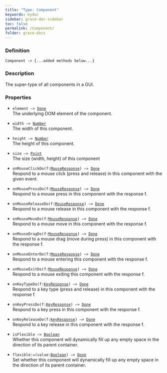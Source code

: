 ```yaml
---
title: "Type: Component"
keywords: mydoc
sidebar: grace-doc-sidebar
toc: false
permalink: /Component/
folder: grace-docs
---
```


### Definition
`Component -> {...added methods below...}`

### Description
The super-type of all components in a GUI.

### Properties
- `element —> `[`Done`]({{site.baseurl}}/404)  
The underlying DOM element of the component.
  
- `width —> `[`Number`]({{site.baseurl}}/404)  
The width of this component.
  
- `height —> `[`Number`]({{site.baseurl}}/404)  
The height of this component.
  
- `size —> `[`Point`]({{site.baseurl}}/404)  
The size (width, height) of this component
  
- `onMouseClickDo(f:`[`MouseResponse`](/grace-documentation/MouseResponse)`) —> `[`Done`]({{site.baseurl}}/404)  
Respond to a mouse click (press and release) in this component with the given event.
  
- `onMousePressDo(f:`[`MouseResponse`](/grace-documentation/MouseResponse)`) —> `[`Done`]({{site.baseurl}}/404)  
Respond to a mouse press in this component with the response f.
  
- `onMouseReleaseDo(f:`[`MouseResponse`](/grace-documentation/MouseResponse)`) —> `[`Done`]({{site.baseurl}}/404)  
Respond to a mouse release in this component with the response f.
  
- `onMouseMoveDo(f:`[`MouseResponse`](/grace-documentation/MouseResponse)`) —> `[`Done`]({{site.baseurl}}/404)  
Respond to a mouse move in this component with the response f.
  
- `onMouseDragDo(f:`[`MouseResponse`](/grace-documentation/MouseResponse)`) —> `[`Done`]({{site.baseurl}}/404)  
Respond to a mouse drag (move during press) in this component with the response f.
  
- `onMouseEnterDo(f:`[`MouseResponse`](/grace-documentation/MouseResponse)`) —> `[`Done`]({{site.baseurl}}/404)  
Respond to a mouse entering this component with the response f.
  
- `onMouseExitDo(f:`[`MouseResponse`](/grace-documentation/MouseResponse)`) —> `[`Done`]({{site.baseurl}}/404)  
Respond to a mouse exiting this component with the response f.
  
- `onKeyTypeDo(f:`[`KeyResponse`](/grace-documentation/KeyResponse)`) —> `[`Done`]({{site.baseurl}}/404)  
Respond to a key type (press and release) in this component with the response f.
  
- `onKeyPressDo(f:`[`KeyResponse`](/grace-documentation/KeyResponse)`) —> `[`Done`]({{site.baseurl}}/404)  
Respond to a key press in this component with the response f.
  
- `onKeyReleaseDo(f:`[`KeyResponse`](/grace-documentation/KeyResponse)`) —> `[`Done`]({{site.baseurl}}/404)  
Respond to a key release in this component with the response f.
  
- `isFlexible —> `[`Boolean`]({{site.baseurl}}/404)  
Whether this component will dynamically fill up any empty space in the direction of its parent container.
  
- `flexible:=(value:`[`Boolean`]({{site.baseurl}}/404)`) —> `[`Done`]({{site.baseurl}}/404)  
Set whether this component will dynamically fill up any empty space in the direction of its parent container.
  
